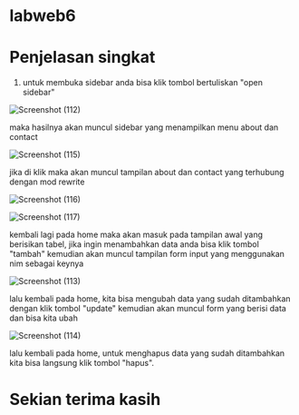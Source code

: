 # labweb6

# Penjelasan singkat

1. untuk membuka sidebar anda bisa klik tombol bertuliskan "open sidebar"

![Screenshot (112)](https://user-images.githubusercontent.com/92738041/233067993-8a48597b-3898-4701-a0cb-cabce7f4a7b1.png)

maka hasilnya akan muncul sidebar yang menampilkan menu about dan contact

![Screenshot (115)](https://user-images.githubusercontent.com/92738041/233068726-28c0f5d1-7908-401c-8773-610dff323b32.png)

jika di klik maka akan muncul tampilan about dan contact yang terhubung dengan mod rewrite

![Screenshot (116)](https://user-images.githubusercontent.com/92738041/233068958-892edaf8-7ec7-4783-a989-a6de15b8ca87.png)

![Screenshot (117)](https://user-images.githubusercontent.com/92738041/233069038-d144725a-3517-4f1b-b020-cb38fa222089.png)

kembali lagi pada home maka akan masuk pada tampilan awal yang berisikan tabel, jika ingin menambahkan data anda bisa klik tombol "tambah" kemudian akan muncul tampilan form input yang menggunakan nim sebagai keynya

![Screenshot (113)](https://user-images.githubusercontent.com/92738041/233069664-937a382b-0513-43e5-8e5d-83c89bf4a3d8.png)

lalu kembali pada home, kita bisa mengubah data yang sudah ditambahkan dengan klik tombol "update" kemudian akan muncul form yang berisi data dan bisa kita ubah

![Screenshot (114)](https://user-images.githubusercontent.com/92738041/233069991-6026cb9a-1b24-4af5-adce-0bd40d4377c7.png)

lalu kembali pada home, untuk menghapus data yang sudah ditambahkan kita bisa langsung klik tombol "hapus".

# Sekian terima kasih
